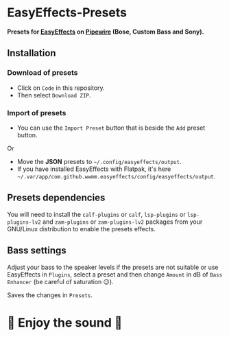 # EasyEffects-Presets
**Presets for [EasyEffects](https://github.com/wwmm/easyeffects) on [Pipewire](https://pipewire.org/) (Bose, Custom Bass and Sony).**

## Installation
### Download of presets
* Click on `Code` in this repository.
* Then select `Download ZIP`.

### Import of presets
* You can use the `Import Preset` button that is beside the `Add` preset button.

Or
* Move the **JSON** presets to `~/.config/easyeffects/output`.
* If you have installed EasyEffects with Flatpak, it's here `~/.var/app/com.github.wwmm.easyeffects/config/easyeffects/output`.

## Presets dependencies
You will need to install the `calf-plugins` or `calf`, `lsp-plugins` or `lsp-plugins-lv2` and `zam-plugins` or `zam-plugins-lv2` packages from your GNU/Linux distribution to enable the presets effects.

## Bass settings
Adjust your bass to the speaker levels if the presets are not suitable or use EasyEffects in `Plugins`, select a preset and then change `Amount` in dB of `Bass Enhancer` (be careful of saturation 😉️).

Saves the changes in `Presets`.

# 🖤️ Enjoy the sound 🖤️

